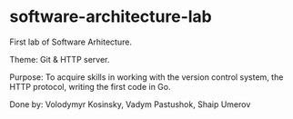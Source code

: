 # software-architecture-lab

First lab of Software Arhitecture.

Theme: Git & HTTP server.

Purpose: To acquire skills in working with the version control system, the HTTP protocol,
writing the first code in Go.

Done by: Volodymyr Kosinsky, Vadym Pastushok, Shaip Umerov